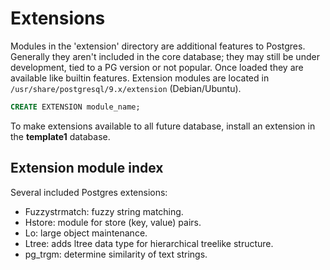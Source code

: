 # Extensions

Modules in the 'extension' directory are additional features to
Postgres. Generally they aren't included in the core database; they may
still be under development, tied to a PG version or not popular. Once
loaded they are available like builtin features. Extension modules are
located in ``/usr/share/postgresql/9.x/extension`` (Debian/Ubuntu).

```sql
CREATE EXTENSION module_name;
```

To make extensions available to all future database, install an
extension in the **template1** database.

## Extension module index

Several included Postgres extensions:

* Fuzzystrmatch: fuzzy string matching.
* Hstore: module for store (key, value) pairs.
* Lo: large object maintenance.
* Ltree: adds ltree data type for hierarchical treelike structure.
* pg_trgm: determine similarity of text strings.
